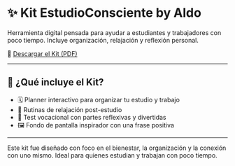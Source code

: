# ✨ Kit EstudioConsciente by Aldo

Herramienta digital pensada para ayudar a estudiantes y trabajadores con poco tiempo. Incluye organización, relajación y reflexión personal.

📄 [Descargar el Kit (PDF)](https://github.com/Aldosilva96/Kit-EstudioConsciente/blob/main/docs/Kit_EstudioConsciente_by_Aldo.pdf)

---

## 📘 ¿Qué incluye el Kit?

- 🗓️ Planner interactivo para organizar tu estudio y trabajo
- 🌿 Rutinas de relajación post-estudio
- 🎯 Test vocacional con partes reflexivas y divertidas
- 🖼️ Fondo de pantalla inspirador con una frase positiva

---

Este kit fue diseñado con foco en el bienestar, la organización y la conexión con uno mismo. Ideal para quienes estudian y trabajan con poco tiempo.

